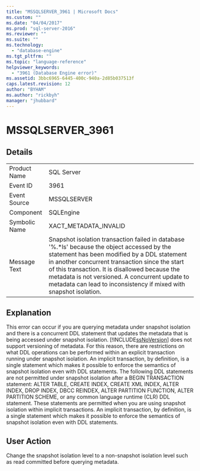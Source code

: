 ```yaml
---
title: "MSSQLSERVER_3961 | Microsoft Docs"
ms.custom: ""
ms.date: "04/04/2017"
ms.prod: "sql-server-2016"
ms.reviewer: ""
ms.suite: ""
ms.technology: 
  - "database-engine"
ms.tgt_pltfrm: ""
ms.topic: "language-reference"
helpviewer_keywords: 
  - "3961 (Database Engine error)"
ms.assetid: 3bbc6965-6445-400c-940a-2d85b037513f
caps.latest.revision: 12
author: "BYHAM"
ms.author: "rickbyh"
manager: "jhubbard"
---
```

# MSSQLSERVER_3961
  
## Details  
  
|||  
|-|-|  
|Product Name|SQL Server|  
|Event ID|3961|  
|Event Source|MSSQLSERVER|  
|Component|SQLEngine|  
|Symbolic Name|XACT_METADATA_INVALID|  
|Message Text|Snapshot isolation transaction failed in database '%.*ls' because the object accessed by the statement has been modified by a DDL statement in another concurrent transaction since the start of this transaction.  It is disallowed because the metadata is not versioned. A concurrent update to metadata can lead to inconsistency if mixed with snapshot isolation.|  
  
## Explanation  
This error can occur if you are querying metadata under snapshot isolation and there is a concurrent DDL statement that updates the metadata that is being accessed under snapshot isolation. [!INCLUDE[ssNoVersion](../../includes/ssnoversion-md.md)] does not support versioning of metadata. For this reason, there are restrictions on what DDL operations can be performed within an explicit transaction running under snapshot isolation. An implicit transaction, by definition, is a single statement which makes it possible to enforce the semantics of snapshot isolation even with DDL statements. The following DDL statements are not permitted under snapshot isolation after a BEGIN TRANSACTION statement: ALTER TABLE, CREATE INDEX, CREATE XML INDEX, ALTER INDEX, DROP INDEX, DBCC REINDEX, ALTER PARTITION FUNCTION, ALTER PARTITION SCHEME, or any common language runtime (CLR) DDL statement. These statements are permitted when you are using snapshot isolation within implicit transactions. An implicit transaction, by definition, is a single statement which makes it possible to enforce the semantics of snapshot isolation even with DDL statements.  
  
## User Action  
Change the snapshot isolation level to a non-snapshot isolation level such as read committed before querying metadata.  
  
